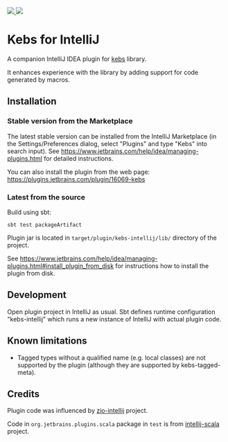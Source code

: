 <a href="https://github.com/theiterators/kebs-intellij/actions">
  <img src="https://github.com/theiterators/kebs-intellij/workflows/Continuous%20Integration/badge.svg"/>
</a>
<a href="https://plugins.jetbrains.com/plugin/16069-kebs">
  <img src="https://img.shields.io/jetbrains/plugin/v/pl.iterators.kebs-intellij"/>
</a>

# Kebs for IntelliJ

A companion IntelliJ IDEA plugin for [kebs](https://github.com/theiterators/kebs) library.

It enhances experience with the library by adding support for code generated by macros.

## Installation

### Stable version from the Marketplace

The latest stable version can be installed from the IntelliJ Marketplace (in the Settings/Preferences dialog, select "Plugins" and type "Kebs" into search input). See https://www.jetbrains.com/help/idea/managing-plugins.html for detailed instructions.

You can also install the plugin from the web page: https://plugins.jetbrains.com/plugin/16069-kebs

### Latest from the source

Build using sbt:
```
sbt test packageArtifact
```
Plugin jar is located in `target/plugin/kebs-intellij/lib/` directory of the project.

See https://www.jetbrains.com/help/idea/managing-plugins.html#install_plugin_from_disk for instructions how to install the plugin from disk.

## Development

Open plugin project in IntelliJ as usual. Sbt defines runtime configuration "kebs-intellij" which runs a new instance of IntelliJ with actual plugin code.

## Known limitations

 * Tagged types without a qualified name (e.g. local classes) are not supported by the plugin (although they are supported by kebs-tagged-meta).

## Credits

Plugin code was influenced by [zio-intellij](https://github.com/zio/zio-intellij) project.

Code in `org.jetbrains.plugins.scala` package in `test` is from [intellij-scala](https://github.com/JetBrains/intellij-scala) project.
